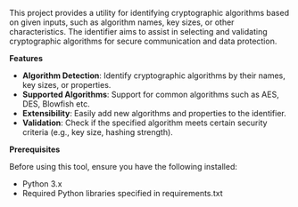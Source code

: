 This project provides a utility for identifying cryptographic algorithms based on given inputs, such as algorithm names, key sizes, or other characteristics. The identifier aims to assist in selecting and validating cryptographic algorithms for secure communication and data protection.

**Features**
- **Algorithm Detection**: Identify cryptographic algorithms by their names, key sizes, or properties.
- **Supported Algorithms**: Support for common algorithms such as AES, DES, Blowfish etc.
- **Extensibility**: Easily add new algorithms and properties to the identifier.
- **Validation**: Check if the specified algorithm meets certain security criteria (e.g., key size, hashing strength).

**Prerequisites**

Before using this tool, ensure you have the following installed:

- Python 3.x
- Required Python libraries specified in requirements.txt
